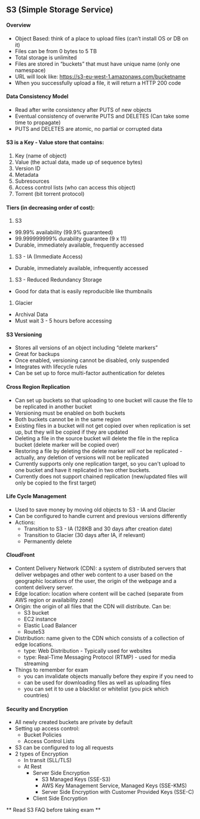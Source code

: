 ## S3 (Simple Storage Service)

#### Overview
* Object Based: think of a place to upload files (can’t install OS or DB on it)
* Files can be from 0 bytes to 5 TB
* Total storage is unlimited
* Files are stored in “buckets” that must have unique name (only one namespace)
* URL will look like: https://s3-eu-west-1.amazonaws.com/bucketname
* When you successfully upload a file, it will return a HTTP 200 code

#### Data Consistency Model
* Read after write consistency after PUTS of new objects
* Eventual consistency of overwrite PUTS and DELETES (Can take some time to propagate)
* PUTS and DELETES are atomic, no partial or corrupted data

#### S3 is a Key - Value store that contains:
1. Key (name of object)
1. Value (the actual data, made up of sequence bytes)
1. Version ID
1. Metadata
1. Subresources
  1. Access control lists (who can access this object)
  1. Torrent (bit torrent protocol)

#### Tiers (in decreasing order of cost):
1. S3
  * 99.99% availability (99.9% guaranteed)
  * 99.999999999% durability guarantee (9 x 11)
  * Durable, immediately available, frequently accessed
1. S3 - IA (Immediate Access)
  * Durable, immediately available, infrequently accessed
1.  S3 - Reduced Redundancy Storage
  * Good for data that is easily reproducible like thumbnails
1. Glacier
  * Archival Data
  * Must wait 3 - 5 hours before accessing

#### S3 Versioning
* Stores all versions of an object including “delete markers”
* Great for backups
* Once enabled, versioning cannot be disabled, only suspended
* Integrates with lifecycle rules
* Can be set up to force multi-factor authentication for deletes

#### Cross Region Replication
* Can set up buckets so that uploading to one bucket will cause the file to be replicated in another bucket
* Versioning must be enabled on both buckets
* Both buckets cannot be in the same region
* Existing files in a bucket will not get copied over when replication is set up, but they will be copied if they are updated
* Deleting a file in the source bucket will delete the file in the replica bucket (delete marker will be copied over)
* Restoring a file by deleting the delete marker *will not* be replicated - actually, any deletion of versions will not be replicated
* Currently supports only one replication target, so you can't upload to one bucket and have it replicated in two other buckets.
* Currently does not support chained replication (new/updated files will only be copied to the first target)

#### Life Cycle Management
* Used to save money by moving old objects to S3 - IA and Glacier
* Can be configured to handle current and previous versions differently
* Actions:
  * Transition to S3 - IA (128KB and 30 days after creation date)
  * Transition to Glacier (30 days after IA, if relevant)
  * Permanently delete

#### CloudFront
* Content Delivery Network (CDN): a system of distributed servers that deliver webpages and other web content to a user based on the geographic locations of the user, the origin of the webpage and a content delivery server.
* Edge location: location where content will be cached (separate from AWS region or availability zone)
* Origin: the origin of all files that the CDN will distribute. Can be:
  * S3 bucket
  * EC2 instance
  * Elastic Load Balancer
  * Route53
* Distribution: name given to the CDN which consists of a collection of edge locations.
  * type: Web Distribution - Typically used for websites
  * type: Real-Time Messaging Protocol (RTMP) - used for media streaming
* Things to remember for exam
  * you can invalidate objects manually before they expire if you need to
  * can be used for downloading files as well as uploading files
  * you can set it to use a blacklist or whitelist (you pick which countries)

 #### Security and Encryption
* All newly created buckets are private by default
* Setting up access control:
  * Bucket Policies
  * Access Control Lists
* S3 can be configured to log all requests
* 2 types of Encryption
  * In transit (SLL/TLS)
  * At Rest
    * Server Side Encryption
      * S3 Managed Keys (SSE-S3)
      * AWS Key Management Service, Managed Keys (SSE-KMS)
      * Server Side Encryption with Customer Provided Keys (SSE-C)
    * Client Side Encryption





** Read S3 FAQ before taking exam **
